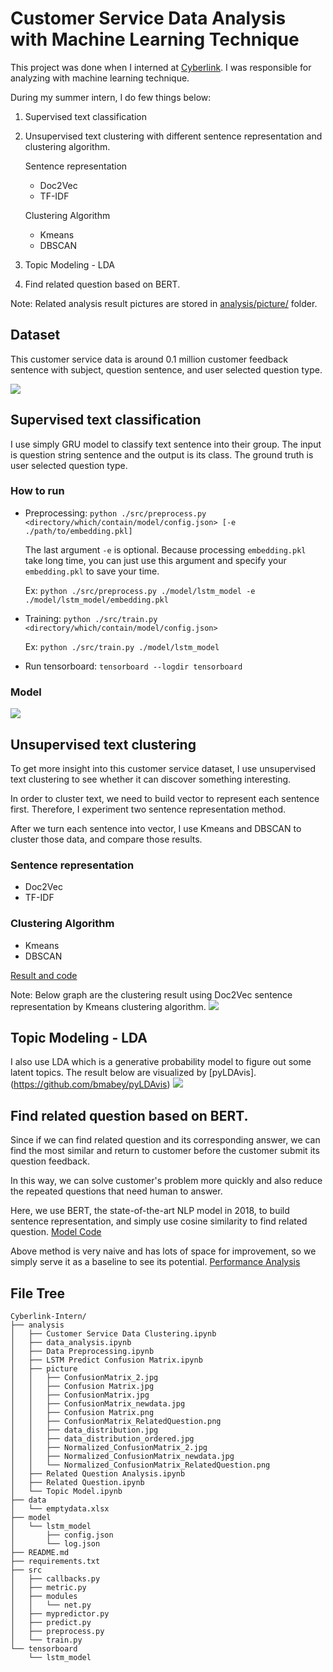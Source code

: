 # Customer Service Data Analysis with Machine Learning Technique 
This project was done when I interned at [Cyberlink](https://www.cyberlink.com/index_en_US.html). I was responsible for analyzing with machine learning technique. 

During my summer intern, I do few things below:
1. Supervised text classification
2. Unsupervised text clustering with different sentence representation and clustering algorithm.

    Sentence representation
    * Doc2Vec
    * TF-IDF
    
    Clustering Algorithm
    * Kmeans
    * DBSCAN
3. Topic Modeling - LDA
4. Find related question based on BERT.

Note: Related analysis result pictures are stored in [analysis/picture/](https://github.com/james60708/Cyberlink-Intern/tree/master/analysis/picture) folder.


## Dataset
This customer service data is around 0.1 million customer feedback sentence with subject, question sentence, and user selected question type.

![](https://i.imgur.com/zwK5NUf.png)




## Supervised text classification
I use simply GRU model to classify text sentence into their group. The input is question string sentence and the output is its class. The ground truth is user selected question type.

### How to run
* Preprocessing: `python ./src/preprocess.py <directory/which/contain/model/config.json> [-e ./path/to/embedding.pkl]`
    
    The last argument `-e` is optional. Because processing `embedding.pkl` take long time, you can just use this argument and specify your `embedding.pkl` to save your time.  
    
    Ex: `python ./src/preprocess.py ./model/lstm_model -e ./model/lstm_model/embedding.pkl`
* Training: `python ./src/train.py <directory/which/contain/model/config.json>`

    Ex: `python ./src/train.py ./model/lstm_model`
* Run tensorboard: `tensorboard --logdir tensorboard`

### Model
![](https://i.imgur.com/Nr2ZTDW.png)

## Unsupervised text clustering
To get more insight into this customer service dataset, I use unsupervised text clustering to see whether it can discover something interesting.

In order to cluster text, we need to build vector to represent each sentence first. Therefore, I experiment two sentence representation method.

After we turn each sentence into vector, I use Kmeans and DBSCAN to cluster those data, and compare those results.



### Sentence representation
* Doc2Vec
* TF-IDF

### Clustering Algorithm
* Kmeans
* DBSCAN

[Result and code](https://github.com/james60708/Cyberlink-Intern/blob/master/analysis/Customer%20Service%20Data%20Clustering.ipynb)

Note: Below graph are the clustering result using Doc2Vec sentence representation by Kmeans clustering algorithm.
![](https://i.imgur.com/xn2t0Lq.png)

## Topic Modeling - LDA
I also use LDA which is a generative probability model to figure out some latent topics. The result below are visualized by [pyLDAvis].(https://github.com/bmabey/pyLDAvis)
![](https://i.imgur.com/rjk7G3f.png)

## Find related question based on BERT.
Since if we can find related question and its corresponding answer, we can find the most similar and return to customer before the customer submit its question feedback.

In this way, we can solve customer's problem more quickly and also reduce the repeated questions that need human to answer. 

Here, we use BERT, the state-of-the-art NLP model in 2018, to build sentence representation, and simply use cosine similarity to find related question. [Model Code](https://github.com/james60708/Cyberlink-Intern/blob/master/analysis/Related%20Question.ipynb)

Above method is very naive and has lots of space for improvement, so we simply serve it as a baseline to see its potential. [Performance Analysis](https://github.com/james60708/Cyberlink-Intern/blob/master/analysis/Related%20Question%20Analysis.ipynb)


## File Tree
```
Cyberlink-Intern/
├── analysis
│   ├── Customer Service Data Clustering.ipynb
│   ├── data_analysis.ipynb
│   ├── Data Preprocessing.ipynb
│   ├── LSTM Predict Confusion Matrix.ipynb
│   ├── picture
│   │   ├── ConfusionMatrix_2.jpg
│   │   ├── Confusion Matrix.jpg
│   │   ├── ConfusionMatrix.jpg
│   │   ├── ConfusionMatrix_newdata.jpg
│   │   ├── Confusion Matrix.png
│   │   ├── ConfusionMatrix_RelatedQuestion.png
│   │   ├── data_distribution.jpg
│   │   ├── data_distribution_ordered.jpg
│   │   ├── Normalized_ConfusionMatrix_2.jpg
│   │   ├── Normalized_ConfusionMatrix_newdata.jpg
│   │   └── Normalized_ConfusionMatrix_RelatedQuestion.png
│   ├── Related Question Analysis.ipynb
│   ├── Related Question.ipynb
│   └── Topic Model.ipynb
├── data
│   └── emptydata.xlsx
├── model
│   └── lstm_model
│       ├── config.json
│       └── log.json
├── README.md
├── requirements.txt
├── src
│   ├── callbacks.py
│   ├── metric.py
│   ├── modules
│   │   └── net.py
│   ├── mypredictor.py
│   ├── predict.py
│   ├── preprocess.py
│   └── train.py
└── tensorboard
    └── lstm_model
```